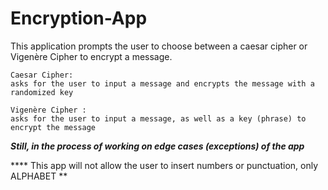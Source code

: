 # Encryption-App
 
This application prompts the user to choose between a caesar cipher or Vigenère Cipher to encrypt a message. 

~~~
Caesar Cipher: 
asks for the user to input a message and encrypts the message with a randomized key 
~~~~~~

~~~~
Vigenère Cipher :
asks for the user to input a message, as well as a key (phrase) to encrypt the message 
~~~~~~

***Still, in the process of working on edge cases (exceptions) of the app***

**** This app will not allow the user to insert numbers or punctuation, only ALPHABET **

